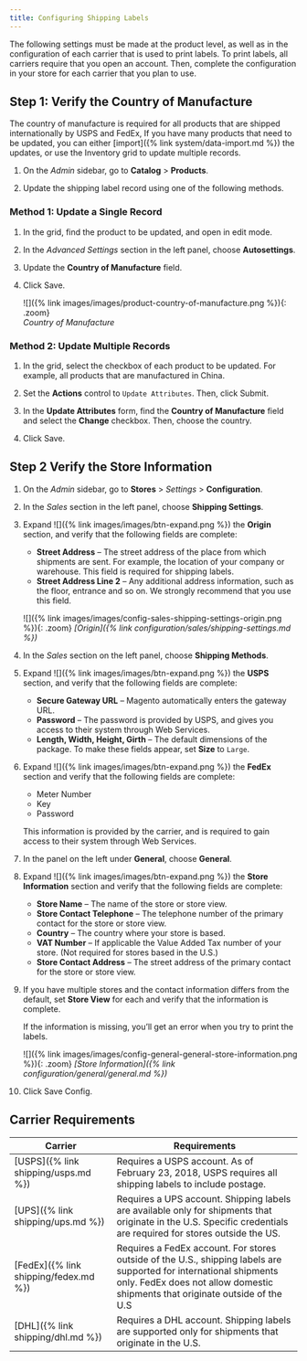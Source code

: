 ```yaml
---
title: Configuring Shipping Labels
---
```


The following settings must be made at the product level, as well as in the configuration of each carrier that is used to print labels. To print labels, all carriers require that you open an account. Then, complete the configuration in your store for each carrier that you plan to use.

## Step 1: Verify the Country of Manufacture

The country of manufacture is required for all products that are shipped internationally by USPS and FedEx, If you have many products that need to be updated, you can either [import]({% link system/data-import.md %}) the updates, or use the Inventory grid to update multiple records.

1. On the _Admin_ sidebar, go to **Catalog** > **Products**.

1. Update the shipping label record using one of the following methods.

### Method 1: Update a Single Record

1. In the grid, find the product to be updated, and open in edit mode.

1. In the _Advanced Settings_ section in the left panel, choose **Autosettings**.

1. Update the **Country of Manufacture** field.

1. Click <span class="btn">Save</span>.

    ![]({% link images/images/product-country-of-manufacture.png %}){: .zoom}  
    _Country of Manufacture_

### Method 2: Update Multiple Records

1. In the grid, select the checkbox of each product to be updated. For example, all products that are manufactured in China.

1. Set the **Actions** control to `Update Attributes`. Then, click <span class="btn">Submit</span>.

1. In the **Update Attributes** form, find the **Country of Manufacture** field and select the **Change** checkbox. Then, choose the country.

1. Click <span class="btn">Save</span>.

## Step 2 Verify the Store Information

1. On the _Admin_ sidebar, go to **Stores** > _Settings_ > **Configuration**.

1. In the _Sales_ section in the left panel, choose **Shipping Settings**.

1. Expand ![]({% link images/images/btn-expand.png %}) the **Origin** section, and verify that the following fields are complete:

    - **Street Address** – The street address of the place from which shipments are sent. For example, the location of your company or warehouse. This field is required for shipping labels.
    - **Street Address Line 2** – Any additional address information, such as the floor, entrance and so on. We strongly recommend that you use this field.

    ![]({% link images/images/config-sales-shipping-settings-origin.png %}){: .zoom}
    _[Origin]({% link configuration/sales/shipping-settings.md %})_

1. In the _Sales_ section on the left panel, choose **Shipping Methods**.

1. Expand ![]({% link images/images/btn-expand.png %}) the **USPS** section, and verify that the following fields are complete:

    - **Secure Gateway URL** – Magento automatically enters the gateway URL.
    - **Password** – The password is provided by USPS, and gives you access to their system through Web Services.
    - **Length, Width, Height, Girth** – The default dimensions of the package. To make these fields appear, set **Size** to `Large`.

1. Expand ![]({% link images/images/btn-expand.png %}) the **FedEx** section and verify that the following fields are complete:

    - Meter Number
    - Key
    - Password

    This information is provided by the carrier, and is required to gain access to their system through Web Services.

1. In the panel on the left under **General**, choose **General**.

1. Expand ![]({% link images/images/btn-expand.png %}) the **Store Information** section and verify that the following fields are complete:

    - **Store Name** – The name of the store or store view.
    - **Store Contact Telephone** – The telephone number of the primary contact for the store or store view.
    - **Country** – The country where your store is based.
    - **VAT Number** – If applicable the Value Added Tax number of your store. (Not required for stores based in the U.S.)
    - **Store Contact Address** – The street address of the primary contact for the store or store view.

1. If you have multiple stores and the contact information differs from the default, set **Store View** for each and verify that the information is complete.

    If the information is missing, you’ll get an error when you try to print the labels.

    ![]({% link images/images/config-general-general-store-information.png %}){: .zoom}
    _[Store Information]({% link configuration/general/general.md %})_

1. Click <span class="btn">Save Config</span>.

## Carrier Requirements

|Carrier|Requirements|
|-------|--------|
|[USPS]({% link shipping/usps.md %})|Requires a USPS account. As of February 23, 2018, USPS requires all shipping labels to include postage.|
[UPS]({% link shipping/ups.md %})|Requires a UPS account. Shipping labels are available only for shipments that originate in the U.S. Specific credentials are required for stores outside the US.|
|[FedEx]({% link shipping/fedex.md %})|Requires a FedEx account. For stores outside of the U.S., shipping labels are supported for international shipments only. FedEx does not allow domestic shipments that originate outside of the U.S|
[DHL]({% link shipping/dhl.md %})|Requires a DHL account. Shipping labels are supported only for shipments that originate in the U.S.|
